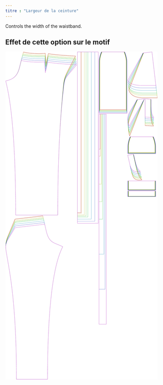 ```yaml
---
titre : "Largeur de la ceinture"
---
```


Controls the width of the waistband.

## Effet de cette option sur le motif

![Cette image montre l'effet de cette option en superposant plusieurs variantes qui ont une valeur différente pour cette option](charlie_waistbandwidth_sample.svg "Effet de cette option sur le modèle")
